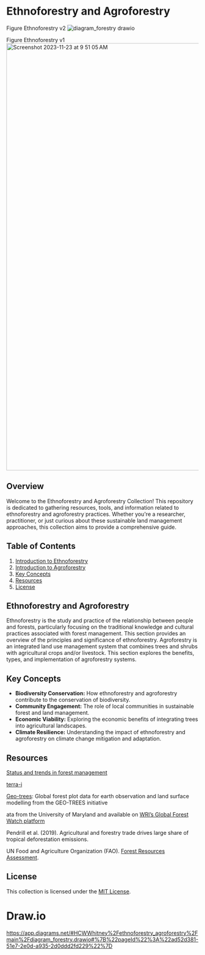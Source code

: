 # Ethnoforestry and Agroforestry

Figure Ethnoforestry v2
![diagram_forestry drawio](https://github.com/CWWhitney/ethnoforestry_agroforestry/assets/19190662/9bf003ff-bc82-435b-be82-18eff4c672d4)

Figure Ethnoforestry v1
<img width="1121" alt="Screenshot 2023-11-23 at 9 51 05 AM" src="https://github.com/CWWhitney/ethnoforestry_agroforestry/assets/19190662/faae3ead-e31f-4377-b418-a28f58c6f668">


## Overview

Welcome to the Ethnoforestry and Agroforestry Collection! This repository is dedicated to gathering resources, tools, and information related to ethnoforestry and agroforestry practices. Whether you're a researcher, practitioner, or just curious about these sustainable land management approaches, this collection aims to provide a comprehensive guide.

## Table of Contents

1. [Introduction to Ethnoforestry](#introduction-to-ethnoforestry)
2. [Introduction to Agroforestry](#introduction-to-agroforestry)
3. [Key Concepts](#key-concepts)
4. [Resources](#resources)
7. [License](#license)

## Ethnoforestry and Agroforestry

Ethnoforestry is the study and practice of the relationship between people and forests, particularly focusing on the traditional knowledge and cultural practices associated with forest management. This section provides an overview of the principles and significance of ethnoforestry. Agroforestry is an integrated land use management system that combines trees and shrubs with agricultural crops and/or livestock. This section explores the benefits, types, and implementation of agroforestry systems.

## Key Concepts

- **Biodiversity Conservation:** How ethnoforestry and agroforestry contribute to the conservation of biodiversity.
- **Community Engagement:** The role of local communities in sustainable forest and land management.
- **Economic Viability:** Exploring the economic benefits of integrating trees into agricultural landscapes.
- **Climate Resilience:** Understanding the impact of ethnoforestry and agroforestry on climate change mitigation and adaptation.

## Resources

[Status and trends in forest management](https://www.fao.org/3/w9950e/w9950e03.htm)

[terra-i](http://www.terra-i.org/terra-i.html)

[Geo-trees](https://data.geo-trees.org/): Global forest plot data for earth observation and land surface modelling from the GEO-TREES initiative

ata from the University of Maryland and available on [WRI’s Global Forest Watch platform](https://www.globalforestwatch.org/map/?utm_campaign=treecoverloss2022&utm_medium=bitly&utm_source=GlobalForestReview)

Pendrill et al. (2019). Agricultural and forestry trade drives large share of tropical
deforestation emissions.

UN Food and Agriculture Organization (FAO). [Forest Resources Assessment](https://fra-data.fao.org/).

## License

This collection is licensed under the [MIT License](LICENSE).

# Draw.io 

https://app.diagrams.net/#HCWWhitney%2Fethnoforestry_agroforestry%2Fmain%2Fdiagram_forestry.drawio#%7B%22pageId%22%3A%22ad52d381-51e7-2e0d-a935-2d0ddd2fd229%22%7D
